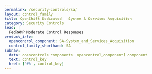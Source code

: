 ```yaml
---
permalink: /security-controls/sa/
layout: control_family
title: OpenShift Dedicated - System & Services Acquisition
category: Security Controls
lead: |
  FedRAMP Moderate Control Responses
product_info:
  opencontrol_component: SA-System_and_Services_Acquisition
  control_family_shorthand: SA
subnav:
  data: opencontrols.components.[opencontrol_component].component
  text: control_key
  href: ['#%', control_key]
---
```


